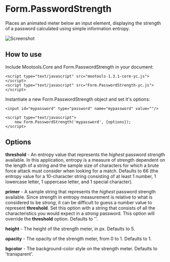 Form.PasswordStrength
=====================

Places an animated meter below an input element, displaying the strength of a password calculated using simple information entropy.

![Screenshot](http://nak5ive.github.com/Form.PasswordStrength/screenshot.png)


How to use
----------

Include Mootools.Core and Form.PasswordStrength in your document:

	<script type="text/javascript" src="mootools-1.3.1-core-yc.js"></script>
	<script type="text/javascript" src="Form.PasswordStrength-yc.js"></script>

Instantiate a new Form.PasswordStrength object and set it's options:

	<input id="mypassword" type="password" name="mypassword" value=""/>
	
	<script type="text/javascript">
		new Form.PasswordStrength('mypassword', {options});
	</script>


Options
-------

**threshold** - An entropy value that represents the *highest* password strength available. In this application, entropy is a measure of strength dependent on the length of a string and the sample size of characters for which a brute force attack must consider when looking for a match. Defaults to 66 (the entropy value for a 10-character string consisting of at least 1 number, 1 lowercase letter, 1 uppercase letter, and 1 special character).

**primer** - A sample string that represents the *highest* password strength available. Since strength in entropy measurement is relative to what is considered to be *strong*, it can be difficult to guess a number value to represent **threshold**. Set this option with a string that consists of all the characteristics you would expect in a *strong* password. This option will override the **threshold** option. Defaults to ''.

**height** - The height of the strength meter, in px. Defaults to 5.

**opacity** - The opacity of the strength meter, from 0 to 1. Defaults to 1.

**bgcolor** - The background-color style on the strength meter. Defaults to 'transparent'.

